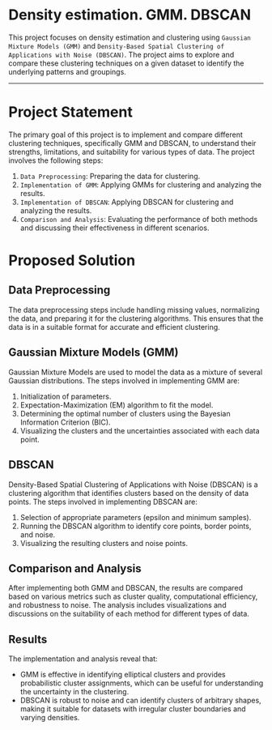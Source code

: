 # Density estimation. GMM. DBSCAN

This project focuses on density estimation and clustering using `Gaussian Mixture Models (GMM)` and `Density-Based Spatial Clustering of Applications with Noise (DBSCAN)`. The project aims to explore and compare these clustering techniques on a given dataset to identify the underlying patterns and groupings.
***

# Project Statement

The primary goal of this project is to implement and compare different clustering techniques, specifically GMM and DBSCAN, to understand their strengths, limitations, and suitability for various types of data. The project involves the following steps:
1. `Data Preprocessing`: Preparing the data for clustering.
2. `Implementation of GMM`: Applying GMMs for clustering and analyzing the results.
3. `Implementation of DBSCAN`: Applying DBSCAN for clustering and analyzing the results.
4. `Comparison and Analysis`: Evaluating the performance of both methods and discussing their effectiveness in different scenarios.

# Proposed Solution

## Data Preprocessing
The data preprocessing steps include handling missing values, normalizing the data, and preparing it for the clustering algorithms. This ensures that the data is in a suitable format for accurate and efficient clustering.

## Gaussian Mixture Models (GMM)
Gaussian Mixture Models are used to model the data as a mixture of several Gaussian distributions. The steps involved in implementing GMM are:
1. Initialization of parameters.
2. Expectation-Maximization (EM) algorithm to fit the model.
3. Determining the optimal number of clusters using the Bayesian Information Criterion (BIC).
4. Visualizing the clusters and the uncertainties associated with each data point.

## DBSCAN
Density-Based Spatial Clustering of Applications with Noise (DBSCAN) is a clustering algorithm that identifies clusters based on the density of data points. The steps involved in implementing DBSCAN are:
1. Selection of appropriate parameters (epsilon and minimum samples).
2. Running the DBSCAN algorithm to identify core points, border points, and noise.
3. Visualizing the resulting clusters and noise points.

## Comparison and Analysis
After implementing both GMM and DBSCAN, the results are compared based on various metrics such as cluster quality, computational efficiency, and robustness to noise. The analysis includes visualizations and discussions on the suitability of each method for different types of data.

## Results

The implementation and analysis reveal that:
- GMM is effective in identifying elliptical clusters and provides probabilistic cluster assignments, which can be useful for understanding the uncertainty in the clustering.
- DBSCAN is robust to noise and can identify clusters of arbitrary shapes, making it suitable for datasets with irregular cluster boundaries and varying densities.
